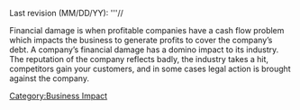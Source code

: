 Last revision (MM/DD/YY): '''//

Financial damage is when profitable companies have a cash flow problem
which impacts the business to generate profits to cover the company’s
debt. A company’s financial damage has a domino impact to its industry.
The reputation of the company reflects badly, the industry takes a hit,
competitors gain your customers, and in some cases legal action is
brought against the company.

[Category:Business Impact](Category:Business_Impact "wikilink")